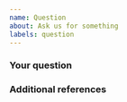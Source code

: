 ```yaml
---
name: Question
about: Ask us for something
labels: question
---
```



<!-- Hey, annotations like this one will not be visible in your ticket, just ignore them all. -->


### Your question

<!-- WRITE HERE - REQUIRED -->


### Additional references
<!-- Any other context, related issues, pull requests or screenshots about this question. -->

<!-- WRITE HERE -->
